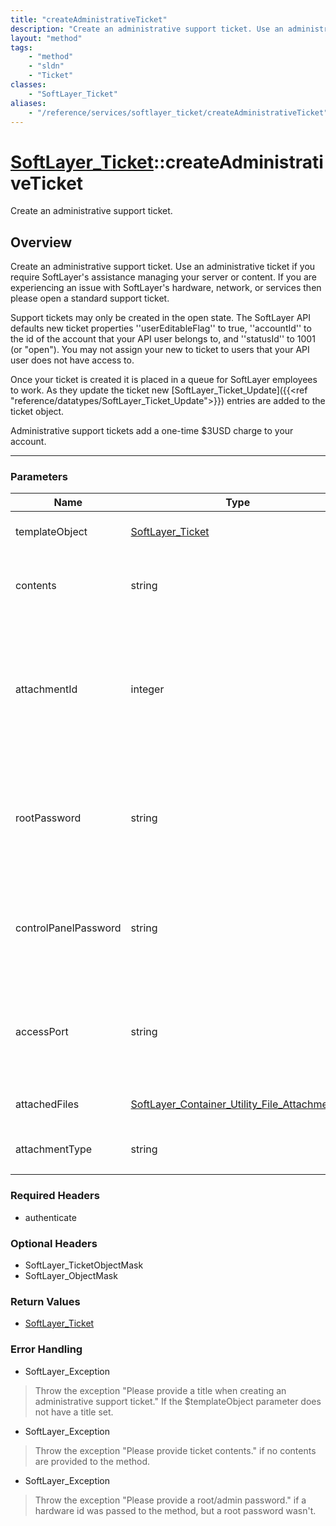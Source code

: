 ```yaml
---
title: "createAdministrativeTicket"
description: "Create an administrative support ticket. Use an administrative ticket if you require SoftLayer's assistance managing you... "
layout: "method"
tags:
    - "method"
    - "sldn"
    - "Ticket"
classes:
    - "SoftLayer_Ticket"
aliases:
    - "/reference/services/softlayer_ticket/createAdministrativeTicket"
---
```

# [SoftLayer_Ticket](/reference/services/SoftLayer_Ticket)::createAdministrativeTicket


Create an administrative support ticket.


## Overview 
Create an administrative support ticket. Use an administrative ticket if you require SoftLayer's assistance managing your server or content. If you are experiencing an issue with SoftLayer's hardware, network, or services then please open a standard support ticket. 

Support tickets may only be created in the open state. The SoftLayer API defaults new ticket properties ''userEditableFlag'' to true, ''accountId'' to the id of the account that your API user belongs to, and ''statusId'' to 1001 (or "open"). You may not assign your new to ticket to users that your API user does not have access to. 

Once your ticket is created it is placed in a queue for SoftLayer employees to work. As they update the ticket new [SoftLayer_Ticket_Update]({{<ref "reference/datatypes/SoftLayer_Ticket_Update">}}) entries are added to the ticket object. 

Administrative support tickets add a one-time $3USD charge to your account. 

-----

### Parameters 
|Name | Type | Description |
| --- | --- | --- |
|templateObject| <a href='/reference/datatypes/SoftLayer_Ticket'>SoftLayer_Ticket </a>| A skeleton [[SoftLayer_Ticket (type)|SoftLayer_Ticket]] object containing the data of the ticket you wish to submit.|
|contents| string| The contents of the first update of the ticket. This is typically the ticket's problem description.|
|attachmentId| integer| An optional internal identifier of a piece of hardware or CloudLayer Computing Instance you wish to attach to this ticket. If you attach hardware to a ticket then you must also specify a root or admin password.|
|rootPassword| string| The root password of the hardware you wish to attach to this ticket. Providing your administrative password can significantly improve your ticket response time.|
|controlPanelPassword| string| An optional administrative password to a hosting control panel running on your server, if your server has one installed.|
|accessPort| string| The TCP port on your server that SoftLayer must use to access your operating system. This is typically 22 for SSH and 3389 for Remote Desktop.|
|attachedFiles| <a href='/reference/datatypes/SoftLayer_Container_Utility_File_Attachment'>SoftLayer_Container_Utility_File_Attachment[] </a>| An array of files to attach to a ticket upon creation.|
|attachmentType| string| <ul type="xsd:string"> <li title="HARDWARE">HARDWARE</li> <li title="VIRTUAL_GUEST">VIRTUAL_GUEST</li> </ul>|


### Required Headers
* authenticate


### Optional Headers
* SoftLayer_TicketObjectMask
* SoftLayer_ObjectMask

### Return Values
* <a href='/reference/datatypes/SoftLayer_Ticket'>SoftLayer_Ticket </a>



### Error Handling

* SoftLayer_Exception 

> Throw the exception "Please provide a title when creating an administrative support ticket." If the $templateObject parameter does not have a title set. 

* SoftLayer_Exception 

> Throw the exception "Please provide ticket contents." if no contents are provided to the method. 

* SoftLayer_Exception 

> Throw the exception "Please provide a root/admin password." if a hardware id was passed to the method, but a root password wasn't. 



